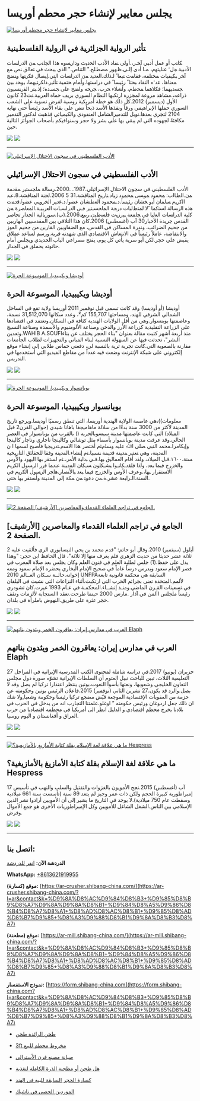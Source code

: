 # يجلس معايير لإنشاء حجر محطم أوريسا

<a href="https://swt.shibang-china.com/?l=ar&img&k=%D9%8A%D8%AC%D9%84%D8%B3+%D9%85%D8%B9%D8%A7%D9%8A%D9%8A%D8%B1+%D9%84%D8%A5%D9%86%D8%B4%D8%A7%D8%A1+%D8%AD%D8%AC%D8%B1+%D9%85%D8%AD%D8%B7%D9%85+%D8%A3%D9%88%D8%B1%D9%8A%D8%B3%D8%A7" target="_blank">![يجلس معايير لإنشاء حجر محطم أوريسا](http://static.shibang-china.com/all-800x300/673.jpg)</a>

## ﺘﺄﺜﻴﺭ ﺍﻟﺭﻭﺍﻴﺔ ﺍﻟﺠﺯﺍﺌﺭﻴﺔ ﻓﻲ ﺍﻟﺭﻭﺍﻴﺔ ﺍﻟﻔﻠﺴﻁﻴﻨﻴﺔ
ﻜﺎﺘﺏ ﺃﻭ ﻋﻤل ﺃﺩﺒﻲ ﺁﺨـﺭ،.ﺃﻭﻟﻰ ﻨﻘﺎﺩ ﺍﻷﺩﺏ ﺍﻟﺤﺩﻴﺙ ﻭﺩﺍﺭﺴﻭﻩ ﻫﺫﺍ ﺍﻟﺠﺎﻨﺏ ﻤﻥ ﺍﻟﺩﺭﺍﺴﺎﺕ ﺍﻷﺩﺒﻴﺔ ﺠلﱠ ﻋﻨﺎﻴﺘﻬﻡ، ﻤـﺎ ﺃﺩﻯ ﺇﻟـﻰ.ﻅﻬﻭﺭ ﻤﺼﻁﻠﺢ.&quot; ﺍﻟﺘﻨﺎﺹ.&quot; ﺍﻟﺫﻱ ﻴﺒﺤﺙ ﻓﻲ ﺘﻌﺎﻟﻕ ﻨﺹ ﻤﻊ ﺁﺨﺭ ﺒﻜﻴﻔﻴﺎﺕ ﻤﺨﺘﻠﻔﺔ، ﻓﻘﺎﻤﺕ ﺘﺒﻌﺎﹰ ﻟـﺫﻟﻙ.ﺍﻟﻌﺩﻴﺩ ﻤﻥ ﺍﻟﺩﺭﺍﺴﺎﺕ ﺍﻟﺘﻲ.ﺇﻴﺼﺎل ﻓﻜﺭﺘﻬﺎ ﻭﻨﻀﺞ ﻤﻌﻨﺎﻫﺎ، ﻋﺩﱠﻩ ﺍﻟﻨﻘﺎﺩ ﺒﺤﺜﺎﹰ ﺭﺌﻴﺴﺎﹰ ﻓﻲ ﺩﺭﺍﺴﺘﻬﺎ.ﻭﺃﻤﺎﻡ ﺤﺘﻤﻴﺔ ﺘﺄﺜﻴﺭ.ﺫﺍﻜﺭﺘﻴﻬﻤﺎ، ﻴﻭﺤﺩ ﺒﻴﻥ ﺠﺴﺩﻴﻬﻤﺎ؛ ﻓﻜﻼﻫﻤﺎ ﻤﺤﻁﻡ، ﻭﺃﺸﻼﺀ ﺤﺭﺏ، ﺠﺭﺤﻪ ﻭﺍﻀﺢ ﻋﻠﻰ ﺠﺴـﺩﻩ؛ ﺇﺫ.ﺒﺘﺭ ﺍﻟﻔﺭﻨﺴﻴﻭﻥ ﺫﺭﺍﻋﻪ،.مشاهد مروعة لمجزرة ارتكبها النظام السوري بريف حماة العربية.نت23 كانون الأول (ديسمبر) 2012.كل ذلك هو خطة أمريكية روسية لفرض تسوية على الشعب السوري حملها الإبراهيمي ورقاً ونفذها الأسد ذبحاً تنص على بقاء الأسد رئيساً حتى نهاية 2104 لتجري بعدها.نوبل للتدميرالشامل العنقودي والكيميائي فذهبت لدكتور التدمير مكافئةً لجهوده التي لم يبقي بها على بشر ولا حجر وسنوافيكم بأصحاب الجوائز التالية حين.


<a href="https://whatsapp.shibangsoft.com/WhatsApp.php" target="_blank" title="WhatsApp">![](http://static.shibang-china.com/icon/whatsapp.png)</a> <a href="https://swt.shibang-china.com/?l=ar&icon&k=%D9%8A%D8%AC%D9%84%D8%B3+%D9%85%D8%B9%D8%A7%D9%8A%D9%8A%D8%B1+%D9%84%D8%A5%D9%86%D8%B4%D8%A7%D8%A1+%D8%AD%D8%AC%D8%B1+%D9%85%D8%AD%D8%B7%D9%85+%D8%A3%D9%88%D8%B1%D9%8A%D8%B3%D8%A7" target="_blank">![](http://static.shibang-china.com/icon/chat-ar.png)</a>

---

<a href="https://swt.shibang-china.com/?l=ar&img&k=%D9%8A%D8%AC%D9%84%D8%B3+%D9%85%D8%B9%D8%A7%D9%8A%D9%8A%D8%B1+%D9%84%D8%A5%D9%86%D8%B4%D8%A7%D8%A1+%D8%AD%D8%AC%D8%B1+%D9%85%D8%AD%D8%B7%D9%85+%D8%A3%D9%88%D8%B1%D9%8A%D8%B3%D8%A7" target="_blank">![الأدب الفلسطيني في سجون الاحتلال الإسرائيلي](http://static.shibang-china.com/all-800x300/1220.jpg)</a>

## الأدب الفلسطيني في سجون الاحتلال الإسرائيلي
اﻷدب اﻟﻔﻠﺴﻄﯿﻨﻲ.ﻓﻲ ﺳﺠﻮن اﻻﺣﺘﻼل اﻹﺳﺮاﺋﯿﻠﻲ.1987. .2000.رﺴﺎﻟﺔ ﻤﺎﺠﺴﺘﻴر ﻤﻘدﻤﺔ ﻤن.اﻟطﺎﻟب: ﻤﺤﻤود ﻤوﺴﯽ ﻤﺤﻤود زﻴﺎد.ﺘﺎرﻴﺦ اﻟﻤﻨﺎﻗﺸﺔ.31 5 2006.ﻟﺠﻨﺔ اﻟﻤﻨﺎﻗﺸﺔ.8.ﻋﺒد اﻟﮐرﻴم ﺴﻟﻤﺎن أﺒو ﺨﺸﺎن رﺌﻴﺴﴼ.د.ﻤﺤﻤود اﻟﻌطﺸﺎن ﻋﻀوﴽ.د.ﻏدﻴر اﻟﺨروﺒﻲ ﻋﻀوﴽ.ﻗدﻤت ﻫذه اﻟرﺴﺎﻟﺔ اﺴﺘﮐﻤﺎ ﹰﻻ ﻟﻤﺘطﻟﺒﺎت درﺠﺔ اﻟﻤﺎﺠﺴـﺘﻴر ﻓـﻲ اﻟدراﺴـﺎت اﻟﻌرﺒﻴـﺔ.اﻟﻤﻌﺎﺼرة ﻤن ﮐﻟﻴﺔ اﻟدراﺴﺎت اﻟﻌﻟﻴﺎ ﻓﻲ ﺠﺎﻤﻌﺔ ﺒﻴرزﻴت ﻓﻟﺴطﻴن.رﺑﯿﻊ.2006.(ب).سوريالية الجدار تحاصر القدس جريدة الأخبار30 آب (أغسطس) 2006.كان هذا التلاقي بين المقدسيين الهاربين من جحيم الضرائب، وندرة المساكن في القدس، مع الضفاويين الفارين من جحيم العوز والانتفاضة، عاملاً رئيساً في الانتعاش الاقتصادي الذي شهدته قرية.ورسم لساعد عملاق يقبض على حجر.لكن أبو سرية يأتي كل يوم، يفتح مصراعي الباب الحديدي ويجلس أمام حانوته يحملق في الجدار.


<a href="https://whatsapp.shibangsoft.com/WhatsApp.php" target="_blank" title="WhatsApp">![](http://static.shibang-china.com/icon/whatsapp.png)</a> <a href="https://swt.shibang-china.com/?l=ar&icon&k=%D9%8A%D8%AC%D9%84%D8%B3+%D9%85%D8%B9%D8%A7%D9%8A%D9%8A%D8%B1+%D9%84%D8%A5%D9%86%D8%B4%D8%A7%D8%A1+%D8%AD%D8%AC%D8%B1+%D9%85%D8%AD%D8%B7%D9%85+%D8%A3%D9%88%D8%B1%D9%8A%D8%B3%D8%A7" target="_blank">![](http://static.shibang-china.com/icon/chat-ar.png)</a>

---

<a href="https://swt.shibang-china.com/?l=ar&img&k=%D9%8A%D8%AC%D9%84%D8%B3+%D9%85%D8%B9%D8%A7%D9%8A%D9%8A%D8%B1+%D9%84%D8%A5%D9%86%D8%B4%D8%A7%D8%A1+%D8%AD%D8%AC%D8%B1+%D9%85%D8%AD%D8%B7%D9%85+%D8%A3%D9%88%D8%B1%D9%8A%D8%B3%D8%A7" target="_blank">![أوديشا ويكيبيديا، الموسوعة الحرة](http://static.shibang-china.com/all-800x300/1466.jpg)</a>

## أوديشا ويكيبيديا، الموسوعة الحرة
أوديشا (أو أوديسا) وقد كانت تسمى قبل نوفمبر 2011 أوريسا ولاية تقع في الساحل الشمالي الشرقي للهند، ومساحتها 155,707 كم²، وعدد سكانها 31,512,070 نسمة، وعاصمتها بوبنسوار.وهي من أقل الولايات الهندية كثافة في السكان.وتعتمد في اقتصادها على الزراعة التقليدية كزراعة الأرز والدخن وصناعة الألومنيوم والأسمدة وصناعة النسيج وتعدين.WAHIB A.SOUFIمنذ أربعة أشهر كتبت مقالة بعنوان &quot;بناء الحجر يختلف عن بناء البشر&quot;، تحدثت فيها عن السهولة النسبية لبناء المباني والتجهيزات لطلاب الجامعات مقارنة بالصعوبة التي.كانت تجربة ثرية بالنسبة لي، دفعني حماس طلابي إلى إنشاء موقع إلكتروني على شبكة الإنترنت وضعت فيه عدداً من مقاطع الفيديو التي أستخدمها في التدريس.


<a href="https://whatsapp.shibangsoft.com/WhatsApp.php" target="_blank" title="WhatsApp">![](http://static.shibang-china.com/icon/whatsapp.png)</a> <a href="https://swt.shibang-china.com/?l=ar&icon&k=%D9%8A%D8%AC%D9%84%D8%B3+%D9%85%D8%B9%D8%A7%D9%8A%D9%8A%D8%B1+%D9%84%D8%A5%D9%86%D8%B4%D8%A7%D8%A1+%D8%AD%D8%AC%D8%B1+%D9%85%D8%AD%D8%B7%D9%85+%D8%A3%D9%88%D8%B1%D9%8A%D8%B3%D8%A7" target="_blank">![](http://static.shibang-china.com/icon/chat-ar.png)</a>

---

<a href="https://swt.shibang-china.com/?l=ar&img&k=%D9%8A%D8%AC%D9%84%D8%B3+%D9%85%D8%B9%D8%A7%D9%8A%D9%8A%D8%B1+%D9%84%D8%A5%D9%86%D8%B4%D8%A7%D8%A1+%D8%AD%D8%AC%D8%B1+%D9%85%D8%AD%D8%B7%D9%85+%D8%A3%D9%88%D8%B1%D9%8A%D8%B3%D8%A7" target="_blank">![بوبانسوار ويكيبيديا، الموسوعة الحرة](http://static.shibang-china.com/all-800x300/1269.jpg)</a>

## بوبانسوار ويكيبيديا، الموسوعة الحرة
معلومات))،هي عاصمة الولاية الهندية أوريسا، التي تنطق رسميًا أوديسا.ويرجع تاريخ المدينة لأكثر من 3000 سنة بدءًا من سلالة ماهاميجغا باهانا شيدي (حوالي القرن2 قبل الميلاد) التي كانت عاصمتها مدينة سيسوبالجريه () بالقرب من بوبانسوار في العصر الحالي.وقد عرفت مدينة بوبانسوار بأسماء مثل توشالي وكالينجا ناجاري وناجار كالينجا وإيكامرا.ﻤﺤﻤﺩ ﺍﻟﻨﺒﻲ ﺼﻠﻰ ﺍﷲ ﻋﻠﻴﻪ ﻭﺴﻠﻡﺜﻡ ﺃﺨﺘﺼﺭ ﻫﺫﺍ ﺍﻻﺴﻡ.ﺘﺩﺭﻴﺠﻴﺎ ﻓﺄﺼﺒﺢ ﺍﺴﻤﻬﺎ ﺍ ﻥ ﺍﻟﻤﺩﻴﻨﺔ، ﻭﻫﻲ ﺘﻌﺘﺒﺭ ﻤﺩﻴﻨﺔ ﻗﺩﻴﻤﺔ ﻨﺴﺒﻴﺎ.ﺘﻡ ﺇﻨﺸﺎﺀ.ﺍﻟﻤﺩﻴﻨﺔ ﻭﻓﻘﺎ ﻟﻠﺤﻘﺎﺌﻕ ﺍﻟﺘﺎﺭﻴﺨﻴﺔ ﺴﻨﺔ.١٦٠٠.ﻗﺒل ﺍﻟﻤﻴﻼﺩ، ﻭﻟﻘﺩ ﺃﻗﺎﻡ ﺍﻟﻌﻤﺎﻟﻴﻕ ﺒﻬﺎ.ﻓـﻲ ﺒﺩﺍﻴﺔ ﺍﻷﻤﺭ،.ﺜﻡ ﺍﺴﺘﻘﺭ ﺒﻬﺎ ﺍﻟﻴﻬﻭﺩ ﻭﺍﻷﻭﺱ ﻭﺍﻟﺨﺯﺭﺝ ﻓﻴﻤﺎ ﺒﻌﺩ، ﻭﻟﺫﺍ ﻓﻠﻘﺩ.ﻜﺎﻨـﻭﺍ ﻴﺸـﻜﻠﻭﻥ ﺴـﻜﺎﻥ ﺍﻟﻤﺩﻴﻨﺔ ﻋﻨﺩﻤﺎ ﻗﺭﺭ ﺍﻟﺭﺴﻭل ﺍﻟﻜﺭﻴﻡ ﺍﻻﺴﺘﻘﺭﺍﺭ ﺒﻬﺎ،.ﻭﻋﺭﻑ ﺍﻷﻭﺱ ﻭﺍﻟﺨﺯﺭﺝ ﻓﻴﻤﺎ ﺒﻌﺩ ﺒﺎﻷﻨﺼﺎﺭ.ﻫﺎﺠﺭ ﺍﻟﺭﺴﻭل ﺍﻟﻜﺭﻴﻡ ﻓﻲ ﺍﻟﺴﻨﺔ.ﺍﻟـﺭﺍﺒﻌﺔ ﻋﺸﺭ.ﺓ.ﻤﻥ ﺩﻋﻭﺘ ﻤﻥ ﻤﻜﺔ ﺇﻟﻰ ﺍﻟﻤﺩﻴﻨﺔ ﻭﺃﺴﺘﻘﺭ ﺒﻬﺎ ﺤﺘﻰ.


<a href="https://whatsapp.shibangsoft.com/WhatsApp.php" target="_blank" title="WhatsApp">![](http://static.shibang-china.com/icon/whatsapp.png)</a> <a href="https://swt.shibang-china.com/?l=ar&icon&k=%D9%8A%D8%AC%D9%84%D8%B3+%D9%85%D8%B9%D8%A7%D9%8A%D9%8A%D8%B1+%D9%84%D8%A5%D9%86%D8%B4%D8%A7%D8%A1+%D8%AD%D8%AC%D8%B1+%D9%85%D8%AD%D8%B7%D9%85+%D8%A3%D9%88%D8%B1%D9%8A%D8%B3%D8%A7" target="_blank">![](http://static.shibang-china.com/icon/chat-ar.png)</a>

---

<a href="https://swt.shibang-china.com/?l=ar&img&k=%D9%8A%D8%AC%D9%84%D8%B3+%D9%85%D8%B9%D8%A7%D9%8A%D9%8A%D8%B1+%D9%84%D8%A5%D9%86%D8%B4%D8%A7%D8%A1+%D8%AD%D8%AC%D8%B1+%D9%85%D8%AD%D8%B7%D9%85+%D8%A3%D9%88%D8%B1%D9%8A%D8%B3%D8%A7" target="_blank">![الجامع في تراجم العلماء القدماء والمعاصرين [الأرشيف] الصفحة 2.](http://static.shibang-china.com/all-800x300/693.jpg)</a>

## الجامع في تراجم العلماء القدماء والمعاصرين [الأرشيف] الصفحة 2.
2 أيلول (سبتمبر) 2010.وقال أبو حاتم: &quot;قدم محمد بن يحي النيسابوري الري فألقيت عليه ثلاثة عشر حديثا من حديث الزهري فلم يعرف منها إلا ثلاثة&quot;، قال الحافظ ابن حجر: &quot;وهذا يدل على حفظ.(1) جلس لطلبة العلم في فنون العلم وكان يجلس بعد صلاة المغرب في قصر الإمام سعود ويدرس درساً عاماً في صحيح الإمام البخاري يحضره الإمام سعود ومعه إخوانه.حالــة سـكان العــالم 2010 UNFPAالسابقة هي محكمة قانونية تابعة لألمم.المتحدة تعنى بجرائم الحرب التي ارتكبت.أثناء النزاعات التي نشبت في البلقان في.تسعينات القـرن الماضي.ومنـذ إنشــاء.المحكمـة في عـام 1993 غيرت.كان تشودري رئيساً ملجلس األمن في آذار .مارس 2000 حينما طرحت.تعقد االستجابة لألزمات وتقف حجر عثرة على طريق.النهوض باملرأة في بلدان.


<a href="https://whatsapp.shibangsoft.com/WhatsApp.php" target="_blank" title="WhatsApp">![](http://static.shibang-china.com/icon/whatsapp.png)</a> <a href="https://swt.shibang-china.com/?l=ar&icon&k=%D9%8A%D8%AC%D9%84%D8%B3+%D9%85%D8%B9%D8%A7%D9%8A%D9%8A%D8%B1+%D9%84%D8%A5%D9%86%D8%B4%D8%A7%D8%A1+%D8%AD%D8%AC%D8%B1+%D9%85%D8%AD%D8%B7%D9%85+%D8%A3%D9%88%D8%B1%D9%8A%D8%B3%D8%A7" target="_blank">![](http://static.shibang-china.com/icon/chat-ar.png)</a>

---

<a href="https://swt.shibang-china.com/?l=ar&img&k=%D9%8A%D8%AC%D9%84%D8%B3+%D9%85%D8%B9%D8%A7%D9%8A%D9%8A%D8%B1+%D9%84%D8%A5%D9%86%D8%B4%D8%A7%D8%A1+%D8%AD%D8%AC%D8%B1+%D9%85%D8%AD%D8%B7%D9%85+%D8%A3%D9%88%D8%B1%D9%8A%D8%B3%D8%A7" target="_blank">![العرب في مدارس إيران: يعاقرون الخمر ويئدون بناتهم Elaph](http://static.shibang-china.com/all-800x300/363.jpg)</a>

## العرب في مدارس إيران: يعاقرون الخمر ويئدون بناتهم Elaph
27 حزيران (يونيو) 2017.في دراسة شاملة لمحتوى الكتب المدرسية الإيرانية في المراحل التعليمية الثلاث، تبين للباحث نبيل العتوم أن السلطات الإيرانية تشوّه صورة دول مجلس التعاون الخليجي وشعوبها، ونعتها بأسوأ النعوت.بوتين ينتظر اعتذارا تركيا لم يصل وقد لا يصل.والرد قد يكون.27 تشرين الثاني (نوفمبر) 2015.فاعلان الرئيس بوتين وحكومته عن حزمة من العقوبات الإقتصادية الموجعة قيّض مضجع تركيا رئيسا وحكومة وشعبا,ولا شك ان ذلك جعل اردوغان ورئيس حكومته ” اوغلو.علمتنا التجارب انه من يدخل في الحرب في بلادنا يخرج محطم اقتصادي و الدليل انظر الى أمريكيا في محطمه اقتصاديا من حرب العراق و أفغانستان و اليوم روسيا.


<a href="https://whatsapp.shibangsoft.com/WhatsApp.php" target="_blank" title="WhatsApp">![](http://static.shibang-china.com/icon/whatsapp.png)</a> <a href="https://swt.shibang-china.com/?l=ar&icon&k=%D9%8A%D8%AC%D9%84%D8%B3+%D9%85%D8%B9%D8%A7%D9%8A%D9%8A%D8%B1+%D9%84%D8%A5%D9%86%D8%B4%D8%A7%D8%A1+%D8%AD%D8%AC%D8%B1+%D9%85%D8%AD%D8%B7%D9%85+%D8%A3%D9%88%D8%B1%D9%8A%D8%B3%D8%A7" target="_blank">![](http://static.shibang-china.com/icon/chat-ar.png)</a>

---

<a href="https://swt.shibang-china.com/?l=ar&img&k=%D9%8A%D8%AC%D9%84%D8%B3+%D9%85%D8%B9%D8%A7%D9%8A%D9%8A%D8%B1+%D9%84%D8%A5%D9%86%D8%B4%D8%A7%D8%A1+%D8%AD%D8%AC%D8%B1+%D9%85%D8%AD%D8%B7%D9%85+%D8%A3%D9%88%D8%B1%D9%8A%D8%B3%D8%A7" target="_blank">![ما هي علاقة لغة الإسلام بقلة كتابة الأمازيغ بالأمازيغية؟ Hespress](http://static.shibang-china.com/all-800x300/904.jpg)</a>

## ما هي علاقة لغة الإسلام بقلة كتابة الأمازيغ بالأمازيغية؟ Hespress
17 آب (أغسطس) 2015.نجح الأمويون بالغزوات والتقتيل والسلب والنهب في تأسيس إمبراطورية كبيرة الحجم ولكن ذات عمر وجيز لم يتعد 89 سنة (تأسست سنة 661 ميلادية وسقطت عام 750 ميلادية).لا يوجد في التاريخ ما يشير إلى أن الأمويين أرادوا نشر الدين الإسلامي بين الناس.الشغل الشاغل للأمويين وكل الإمبراطوريات الأخرى هو جمع الأموال وفرض.

<a href="https://whatsapp.shibangsoft.com/WhatsApp.php" target="_blank" title="WhatsApp">![](http://static.shibang-china.com/icon/whatsapp.png)</a> <a href="https://swt.shibang-china.com/?l=ar&icon&k=%D9%8A%D8%AC%D9%84%D8%B3+%D9%85%D8%B9%D8%A7%D9%8A%D9%8A%D8%B1+%D9%84%D8%A5%D9%86%D8%B4%D8%A7%D8%A1+%D8%AD%D8%AC%D8%B1+%D9%85%D8%AD%D8%B7%D9%85+%D8%A3%D9%88%D8%B1%D9%8A%D8%B3%D8%A7" target="_blank">![](http://static.shibang-china.com/icon/chat-ar.png)</a>

---
## اتصل بنا:

**الدردشة الآن:** [انقر للدردشة](https://swt.shibang-china.com?l=ar&contact&k=%D9%8A%D8%AC%D9%84%D8%B3+%D9%85%D8%B9%D8%A7%D9%8A%D9%8A%D8%B1+%D9%84%D8%A5%D9%86%D8%B4%D8%A7%D8%A1+%D8%AD%D8%AC%D8%B1+%D9%85%D8%AD%D8%B7%D9%85+%D8%A3%D9%88%D8%B1%D9%8A%D8%B3%D8%A7)

**WhatsApp:**  [+8613621919955](https://whatsapp.shibangsoft.com/WhatsApp.php)

**موقع (كسارة):** [https://ar-crusher.shibang-china.com/](https://ar-crusher.shibang-china.com/?l=ar&contact&k=%D9%8A%D8%AC%D9%84%D8%B3+%D9%85%D8%B9%D8%A7%D9%8A%D9%8A%D8%B1+%D9%84%D8%A5%D9%86%D8%B4%D8%A7%D8%A1+%D8%AD%D8%AC%D8%B1+%D9%85%D8%AD%D8%B7%D9%85+%D8%A3%D9%88%D8%B1%D9%8A%D8%B3%D8%A7)

**موقع (مطحنة):** [https://ar-mill.shibang-china.com/](https://ar-mill.shibang-china.com/?l=ar&contact&k=%D9%8A%D8%AC%D9%84%D8%B3+%D9%85%D8%B9%D8%A7%D9%8A%D9%8A%D8%B1+%D9%84%D8%A5%D9%86%D8%B4%D8%A7%D8%A1+%D8%AD%D8%AC%D8%B1+%D9%85%D8%AD%D8%B7%D9%85+%D8%A3%D9%88%D8%B1%D9%8A%D8%B3%D8%A7)

**نموذج الاستفسار:** [https://form.shibang-china.com](https://form.shibang-china.com?l=ar&contact&k=%D9%8A%D8%AC%D9%84%D8%B3+%D9%85%D8%B9%D8%A7%D9%8A%D9%8A%D8%B1+%D9%84%D8%A5%D9%86%D8%B4%D8%A7%D8%A1+%D8%AD%D8%AC%D8%B1+%D9%85%D8%AD%D8%B7%D9%85+%D8%A3%D9%88%D8%B1%D9%8A%D8%B3%D8%A7)

* [طحن الرائدة طحن](../27/%D8%B7%D8%AD%D9%86%20%D8%A7%D9%84%D8%B1%D8%A7%D8%A6%D8%AF%D8%A9%20%D8%B7%D8%AD%D9%86.md)

* [3ft مخروط محطم للبيع](../28/3ft%20%D9%85%D8%AE%D8%B1%D9%88%D8%B7%20%D9%85%D8%AD%D8%B7%D9%85%20%D9%84%D9%84%D8%A8%D9%8A%D8%B9.md)

* [صيانة مصنع فرن الأسترالي](../26/%D8%B5%D9%8A%D8%A7%D9%86%D8%A9%20%D9%85%D8%B5%D9%86%D8%B9%20%D9%81%D8%B1%D9%86%20%D8%A7%D9%84%D8%A3%D8%B3%D8%AA%D8%B1%D8%A7%D9%84%D9%8A.md)

* [هل طحن أو مطحنة الذرة الكاملة لتغذية](../26/%D9%87%D9%84%20%D8%B7%D8%AD%D9%86%20%D8%A3%D9%88%20%D9%85%D8%B7%D8%AD%D9%86%D8%A9%20%D8%A7%D9%84%D8%B0%D8%B1%D8%A9%20%D8%A7%D9%84%D9%83%D8%A7%D9%85%D9%84%D8%A9%20%D9%84%D8%AA%D8%BA%D8%B0%D9%8A%D8%A9.md)

* [كسارة الحجر السابقة للبيع في الهند](../30/%D9%83%D8%B3%D8%A7%D8%B1%D8%A9%20%D8%A7%D9%84%D8%AD%D8%AC%D8%B1%20%D8%A7%D9%84%D8%B3%D8%A7%D8%A8%D9%82%D8%A9%20%D9%84%D9%84%D8%A8%D9%8A%D8%B9%20%D9%81%D9%8A%20%D8%A7%D9%84%D9%87%D9%86%D8%AF.md)

* [الموردين الحصى في ناشيك](../30/%D8%A7%D9%84%D9%85%D9%88%D8%B1%D8%AF%D9%8A%D9%86%20%D8%A7%D9%84%D8%AD%D8%B5%D9%89%20%D9%81%D9%8A%20%D9%86%D8%A7%D8%B4%D9%8A%D9%83.md)